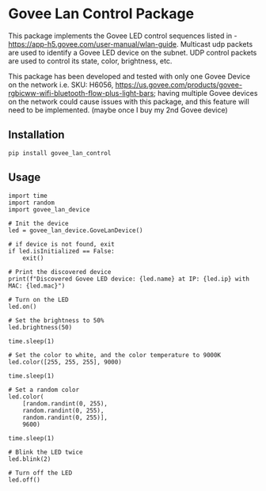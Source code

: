 # Govee Lan Control Package

This package implements the Govee LED control sequences listed in - https://app-h5.govee.com/user-manual/wlan-guide. Multicast udp packets are used to identify a Govee LED device on the subnet. UDP control packets are used to control its state, color, brightness, etc.

This package has been developed and tested with only one Govee Device on the network i.e. SKU: H6056, https://us.govee.com/products/govee-rgbicww-wifi-bluetooth-flow-plus-light-bars; having multiple Govee devices on the network could cause issues with this package, and this feature will need to be implemented. (maybe once I buy my 2nd Govee device) 

## Installation
```pip install govee_lan_control```

## Usage

```
import time
import random
import govee_lan_device

# Init the device
led = govee_lan_device.GoveLanDevice()

# if device is not found, exit
if led.isInitialized == False:
    exit()

# Print the discovered device
print(f"Discovered Govee LED device: {led.name} at IP: {led.ip} with MAC: {led.mac}")

# Turn on the LED
led.on()

# Set the brightness to 50%
led.brightness(50)

time.sleep(1)

# Set the color to white, and the color temperature to 9000K
led.color([255, 255, 255], 9000)

time.sleep(1)

# Set a random color
led.color(
    [random.randint(0, 255), 
    random.randint(0, 255), 
    random.randint(0, 255)], 
    9600)

time.sleep(1)

# Blink the LED twice
led.blink(2)

# Turn off the LED
led.off()
```